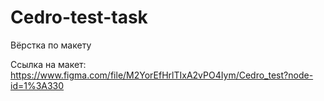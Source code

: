 # Cedro-test-task
Вёрстка по макету

Ссылка на макет: https://www.figma.com/file/M2YorEfHrlTIxA2vPO4Iym/Cedro_test?node-id=1%3A330
